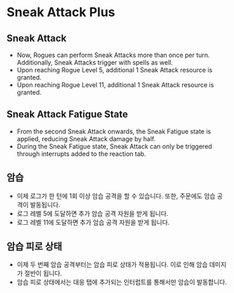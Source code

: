 # Sneak Attack Plus

## Sneak Attack

- Now, Rogues can perform Sneak Attacks more than once per turn. Additionally, Sneak Attacks trigger with spells as well.
- Upon reaching Rogue Level 5, additional 1 Sneak Attack resource is granted.
- Upon reaching Rogue Level 11, additional 1 Sneak Attack resource is granted.

## Sneak Attack Fatigue State

- From the second Sneak Attack onwards, the Sneak Fatigue state is applied, reducing Sneak Attack damage by half.
- During the Sneak Fatigue state, Sneak Attack can only be triggered through interrupts added to the reaction tab.

## 암습

- 이제 로그가 한 턴에 1회 이상 암습 공격을 할 수 있습니다. 또한, 주문에도 암습 공격이 발동됩니다.
- 로그 레벨 5에 도달하면 추가 암습 공격 자원을 받게 됩니다.
- 로그 레벨 11에 도달하면 추가 암습 공격 자원을 받게 됩니다.

## 암습 피로 상태

- 이제 두 번째 암습 공격부터는 암습 피로 상태가 적용됩니다. 이로 인해 암습 데미지가 절반이 됩니다.
- 암습 피로 상태에서는 대응 탭에 추가되는 인터럽트를 통해서만 암습이 발동합니다.
